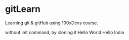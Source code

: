 # gitLearn

Learning git & gitHub using 100xDevs course.

without init command, by cloning it
Hello World
Hello India
